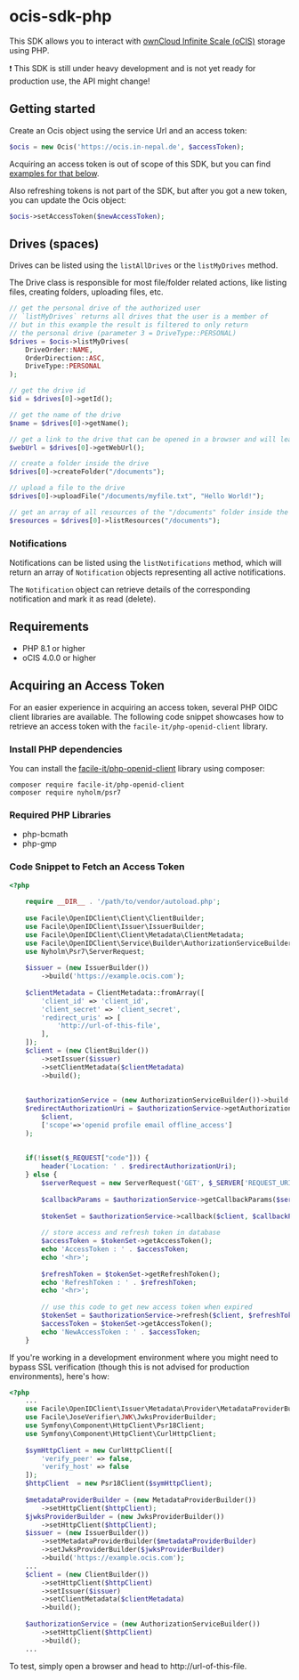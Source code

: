 # ocis-sdk-php
This SDK allows you to interact with [ownCloud Infinite Scale (oCIS)](github.com/owncloud/ocis/) storage using PHP.

:exclamation: This SDK is still under heavy development and is not yet ready for production use, the API might change!

## Getting started
Create an Ocis object using the service Url and an access token:
```php
$ocis = new Ocis('https://ocis.in-nepal.de', $accessToken);
```

Acquiring an access token is out of scope of this SDK, but you can find [examples for that below](#acquiring-an-access-token).

Also refreshing tokens is not part of the SDK, but after you got a new token, you can update the Ocis object:
```php
$ocis->setAccessToken($newAccessToken);
```

## Drives (spaces)

Drives can be listed using the `listAllDrives` or the `listMyDrives` method.

The Drive class is responsible for most file/folder related actions, like listing files, creating folders, uploading files, etc.

```php
// get the personal drive of the authorized user
// `listMyDrives` returns all drives that the user is a member of
// but in this example the result is filtered to only return
// the personal drive (parameter 3 = DriveType::PERSONAL)
$drives = $ocis->listMyDrives(
    DriveOrder::NAME,
    OrderDirection::ASC,
    DriveType::PERSONAL
);

// get the drive id
$id = $drives[0]->getId();

// get the name of the drive
$name = $drives[0]->getName();

// get a link to the drive that can be opened in a browser and will lead the user to the web interface 
$webUrl = $drives[0]->getWebUrl();

// create a folder inside the drive
$drives[0]->createFolder("/documents");

// upload a file to the drive
$drives[0]->uploadFile("/documents/myfile.txt", "Hello World!");

// get an array of all resources of the "/documents" folder inside the drive
$resources = $drives[0]->listResources("/documents");
```

### Notifications
Notifications can be listed using the `listNotifications` method, which will return an array of `Notification` objects representing all active notifications.

The `Notification` object can retrieve details of the corresponding notification and mark it as read (delete).

## Requirements
- PHP 8.1 or higher
- oCIS 4.0.0 or higher

## Acquiring an Access Token
For an easier experience in acquiring an access token, several PHP OIDC client libraries are available. The following code snippet showcases how to retrieve an access token with the `facile-it/php-openid-client` library.

### Install PHP dependencies
You can install the [facile-it/php-openid-client](https://github.com/facile-it/php-openid-client) library using composer:
```
composer require facile-it/php-openid-client
composer require nyholm/psr7
```

### Required PHP Libraries
- php-bcmath
- php-gmp

### Code Snippet to Fetch an Access Token
```php
<?php
	
	require __DIR__ . '/path/to/vendor/autoload.php';
	
	use Facile\OpenIDClient\Client\ClientBuilder;
	use Facile\OpenIDClient\Issuer\IssuerBuilder;
	use Facile\OpenIDClient\Client\Metadata\ClientMetadata;
	use Facile\OpenIDClient\Service\Builder\AuthorizationServiceBuilder;
	use Nyholm\Psr7\ServerRequest;
	
	$issuer = (new IssuerBuilder())
		->build('https://example.ocis.com');
	
	$clientMetadata = ClientMetadata::fromArray([
		'client_id' => 'client_id',
		'client_secret' => 'client_secret',
		'redirect_uris' => [
			'http://url-of-this-file',
		],
	]);
	$client = (new ClientBuilder())
		->setIssuer($issuer)
		->setClientMetadata($clientMetadata)
		->build();
	
	
	$authorizationService = (new AuthorizationServiceBuilder())->build();
	$redirectAuthorizationUri = $authorizationService->getAuthorizationUri(
		$client,
		['scope'=>'openid profile email offline_access']
	);
	
	
	if(!isset($_REQUEST["code"])) {
		header('Location: ' . $redirectAuthorizationUri);
	} else {
		$serverRequest = new ServerRequest('GET', $_SERVER['REQUEST_URI']);
		
		$callbackParams = $authorizationService->getCallbackParams($serverRequest, $client);
		
		$tokenSet = $authorizationService->callback($client, $callbackParams);
		
		// store access and refresh token in database
		$accessToken = $tokenSet->getAccessToken();
		echo 'AccessToken : ' . $accessToken;
		echo '<hr>';
		
		$refreshToken = $tokenSet->getRefreshToken();
		echo 'RefreshToken : ' . $refreshToken;
		echo '<hr>';
		
		// use this code to get new access token when expired
		$tokenSet = $authorizationService->refresh($client, $refreshToken);
		$accessToken = $tokenSet->getAccessToken();
		echo 'NewAccessToken : ' . $accessToken;
	}
```

If you're working in a development environment where you might need to bypass SSL verification (though this is not advised for production environments), here's how:

```php
<?php
	...
	use Facile\OpenIDClient\Issuer\Metadata\Provider\MetadataProviderBuilder;
	use Facile\JoseVerifier\JWK\JwksProviderBuilder;
	use Symfony\Component\HttpClient\Psr18Client;
	use Symfony\Component\HttpClient\CurlHttpClient;
	
	$symHttpClient = new CurlHttpClient([
		'verify_peer' => false,
		'verify_host' => false
	]);
	$httpClient  = new Psr18Client($symHttpClient);
	
	$metadataProviderBuilder = (new MetadataProviderBuilder())
		->setHttpClient($httpClient);
	$jwksProviderBuilder = (new JwksProviderBuilder())
		->setHttpClient($httpClient);
	$issuer = (new IssuerBuilder())
		->setMetadataProviderBuilder($metadataProviderBuilder)
		->setJwksProviderBuilder($jwksProviderBuilder)
		->build('https://example.ocis.com');
	...
	$client = (new ClientBuilder())
		->setHttpClient($httpClient)
		->setIssuer($issuer)
		->setClientMetadata($clientMetadata)
		->build();
	
	$authorizationService = (new AuthorizationServiceBuilder())
		->setHttpClient($httpClient)
		->build();
	...
```

To test, simply open a browser and head to http://url-of-this-file.
